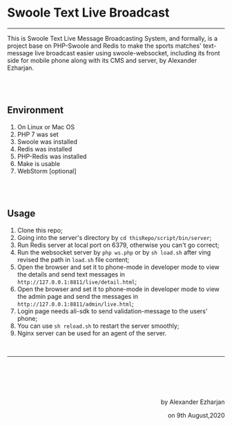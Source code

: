 # Swoole Text Live Broadcast 
---


This is Swoole Text Live Message Broadcasting System, and formally, is a project base on PHP-Swoole and Redis to make the sports matches' text-message live broadcast easier using swoole-websocket, including its front side for mobile phone along with its CMS and server, by Alexander Ezharjan. 


<br><br>

## Environment
1. On Linux or Mac OS
2. PHP 7 was set
3. Swoole  was installed
4. Redis was installed
5. PHP-Redis was installed
6. Make is usable 
7. WebStorm [optional]


<br><br>


## Usage

1. Clone this repo;
2. Going into the server's directory by `cd thisRepo/script/bin/server`;
3. Run Redis server at local port on 6379, otherwise you can't go correct;
4. Run the websocket server by `php ws.php` or by `sh load.sh` after ving revised the path in `load.sh` file content;
5. Open the browser and set it to phone-mode in developer mode to view the details and send text messages in `http://127.0.0.1:8811/live/detail.html`;
6. Open the browser and set it to phone-mode in developer mode to view the admin page and send the messages in `http://127.0.0.1:8811/admin/live.html`;
7. Login page needs ali-sdk to send validation-message to the users' phone;
8. You can use `sh reload.sh` to restart the server smoothly;
9. Nginx server can be used for an agent of the server.


<br>


---
<br><br><br><br>

<p align="right">by Alexander Ezharjan</p>
<p align="right">on 9th August,2020</p>


